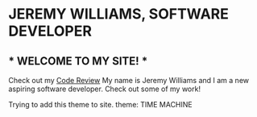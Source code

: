 # JEREMY WILLIAMS, SOFTWARE DEVELOPER
## * WELCOME TO MY SITE! *
Check out my [Code Review](https://youtu.be/IwnrzGqmY8c)
My name is Jeremy Williams and I am a new aspiring software developer.
Check out some of my work! 


Trying to add this theme to site.
theme: TIME MACHINE
